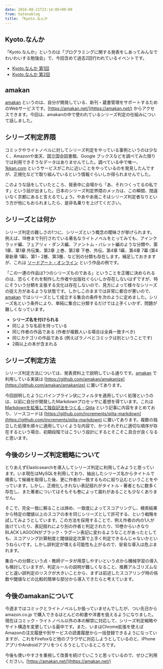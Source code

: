 ```yaml
---
date: 2016-08-21T23:14:05+09:00
from: hatenablog
title: 「Kyoto.なんか
---
```

## Kyoto.なんか

「Kyoto.なんか」というのは「プログラミングに関する発表をしあってみんなでわいわいする勉強会」で、今回含めて過去2回行われているイベントです。

- [Kyoto.なんか 第1回](https://kyotojs.doorkeeper.jp/events/10869)
- [Kyoto.なんか 第2回](https://atnd.org/events/79718)

## amakan

[amakan](https://amakan.net/) というのは、自分が開発している、新刊・蔵書管理をサポートするためのWebサービスです。[https://amakan.net/](https://amakan.net/) からアクセスできます。今回は、amakanの中で使われているシリーズ判定の仕組みについて話しました。

## シリーズ判定界隈

コミックやライトノベルに対してシリーズ判定をやっている事例というのは少なく、Amazonや楽天、国立国会図書館、Google ブックスなどを調べてみた限りでは利用できそうなデータはありませんでした。調べている中で唯一、[1kkan.com](http://1kkan.com/) というサービスがこれに近いことをやっているのを発見したんですが、正規化などで取り組んでいるという情報ぐらいしか得られませんでした。

このような話をしていたところ、発表中に会場から「あ、それつくってるの私です」という話が出ました。日本のシリーズ判定界隈のメッカは、この瞬間、間違いなく京都にあると言えるでしょう。やあやあ我こそはシリーズ判定者なりという方が他にもおられましたら、是非名乗りを上げてください。

## シリーズとは何か

シリーズ判定の難しさの1つに、シリーズという概念の曖昧さが挙げられます。例えば、18巻まで刊行されている著名なライトノベルをとってみても、アインクラッド編、フェアリィ・ダンス編、ファントム・バレット編のような分類や、第1章、第1章 外伝集、第2章 上巻、第2章 下巻、外伝、第4章 1幕、第4章 7幕 (第4章新章 1幕)、第1・2層、第3層、など別の分類も存在します。補足しておきますが、これは [ソードアート・オンライン](https://ja.wikipedia.org/wiki/%E3%82%BD%E3%83%BC%E3%83%89%E3%82%A2%E3%83%BC%E3%83%88%E3%83%BB%E3%82%AA%E3%83%B3%E3%83%A9%E3%82%A4%E3%83%B3) という作品の例です。

「この一連の作品は1つのシリーズものである」ということを正確に決められるのは、恐らくそれを制作した作者や出版社ぐらいしか存在しないはずですが、特にそういう分類を主張する文化は存在しないので、見方によって様々なシリーズの捉え方があるような状態です。しかしこのままでは非常に都合が悪いので、[amakan](https://amakan.net/) ではシリーズとして成立する集合の条件を次のように定めました。シリーズ名という条件により、単純に集合に分類するだけでは上手くいかず、問題が難しくなっています。

- **シリーズ名を付けられる**
- 同じような名前を持っている
- 同じ作者の作品である (作者が複数人いる場合は全員一致すべき)
- 同じカテゴリの作品である (例えばラノベとコミックは別ということです)
- 2冊以上の本が含まれる

## シリーズ判定方法

シリーズ判定方法については、発表資料上で説明している通りです。[amakan](https://amakan.net/) で利用している実装は [https://github.com/amakan/amakanize](https://github.com/amakan/amakanize) に置いてあります。

今回説明したようにパインプライン状にフィルタを適用していく処理というのは、以前に自分が開発したMarkdownプロセッサに着想を得ています。これは [Markdownを拡張して独自記法をつくる - Qiita](http://qiita.com/r7kamura/items/faf2189a32e1eaa1a5d4) という記事に内容をまとめており、ソースコードは [https://github.com/increments/qiita-markdown](https://github.com/increments/qiita-markdown) に置いてあります。複数の独立した処理を順々に適用していくような内容で、かつそれぞれに適切な順序が存在するという場合、初期段階ではこういう設計にするとそこそこ具合が良くなると思います。

## 今後のシリーズ判定戦略について

とりあえずElasticsearchを導入してシリーズ判定に利用してみようと思っています。いま現在はMySQLを利用しており、抽出したシリーズ名からタイトルで検索して候補を取得した後、更に作者が一致するものに絞り込むということをやっています。しかし、正規化しきれない表記揺れがタイトル・著者ともに数多く存在し、また著者についてはそもそも巻によって漏れがあることも少なくありません。

そこで、完全一致に頼ることは諦め、一致度によってスコアリングし、検索結果から特定の閾値以上のスコアの本を同じシリーズとして許可する、という戦略を試してみようとしています。この方法を採用することで、例え作者の内の1人が抜けていたり、表記揺れにより別の作者と判定されたり、10巻からいきなりBLACK LAGOONがブラック・ラグーン表記に変わるようなことがあったとしても、スコアリング計算制度と閾値設定次第で上手く判定できるんじゃないかというねらいです。しかし誤判定が増える可能性も上がるので、安易な導入は危ぶまれます。

集合への分類という点・教師データが用意しやすいという点から機械学習の導入も検討していますが、判定ルールの説明が難しくなること、推薦アルゴリズムなどと違い誤判定のリスクが大きいことから、まずは前述したスコアリング時の係数や閾値などの比較的簡単な部分から導入できたらと考えています。

## 今後のamakanについて

今週まではコミックとライトノベルしか扱っていませんでしたが、つい先日から amazon.co.jp で購入できるほとんどの和書や洋書を扱えるようになりました。現在はコミック・ライトノベル以外の本の解禁に対応して、シリーズ判定戦略やサイト構造を変更している最中です。また、いまはChrome拡張を使えばAmazonの注文履歴や別サービスの読書履歴から一括登録できるようになっていますが、これをFirefoxなど他のブラウザに対応しようとしているのと、iPhoneアプリやAndroidアプリをつくろうとしているところです。

今後も使いやすさを重視して改善を続けていこうと思っているので、ぜひご利用ください。[https://amakan.net/](https://amakan.net/)

